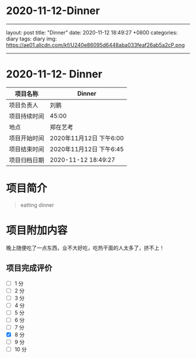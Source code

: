 #  2020-11-12-Dinner
- - - -
layout: post
title: "Dinner"
date: 2020-11-12 18:49:27 +0800
categories: diary
tags: diary
img: https://ae01.alicdn.com/kf/U240e86095d6448aba033feaf26ab5a2cP.png
- - - -

#  2020-11-12- Dinner


| 项目名称     |    Dinner      |
| ------------ | ----------------------- |
| 项目负责人   | 刘鹏                    |
| 项目持续时间 | 45:00                 |
| 地点         | 郑在艺考    |
| 项目开始时间 | 2020年11月12日 下午6:00 |
| 项目结束时间 | 2020年11月12日 下午6:45 |
| 项目归档日期 | 2020-11-12 18:49:27  |

# 项目简介
> eatting dinner  


# 项目附加内容

晚上随便吃了一点东西，业不大好吃，吃热干面的人太多了，挤不上！



## 项目完成评价

- [ ]  1 分
- [ ]  2 分
- [ ]  3 分
- [ ]  4 分
- [ ]  5 分
- [ ]  6 分
- [ ]  7 分
- [x]  8 分
- [ ]  9 分
- [ ]  10 分